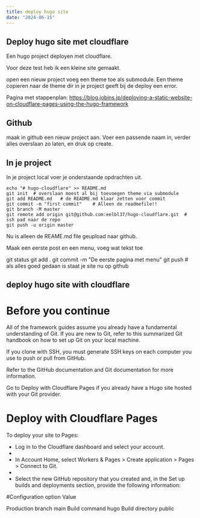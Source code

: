 ```yaml
---
title: deploy hugo site
date: "2024-06-15"
---
```




## Deploy hugo site met cloudflare


Een hugo project deployen met cloudflare.

Voor deze test heb ik een kleine site gemaakt.

open een nieuw project
voeg een theme toe als submodule. Een theme copieren naar de theme dir in je project geeft bij de deploy een error.

Pagina met stappenplan:
https://blog.jobins.jp/deploying-a-static-website-on-cloudflare-pages-using-the-hugo-framework


## Github

maak in github een nieuw project aan.
Voer een passende naam in, verder alles overslaan zo laten, en druk op create.


## In je project

In je project local voer je onderstaande opdrachten uit.


    echo "# hugo-cloudflare" >> README.md
    git init  # overslaan moest al bij toevoegen theme via submodule
    git add README.md   # de README.md klaar zetten voor commit
    git commit -m "first commit"    # Alleen de readmefile!!
    git branch -M master
    git remote add origin git@github.com:eelbl37/hugo-cloudflare.git  # ssh pad naar de repo
    git push -u origin master



Nu is alleen de REAME.md file  geupload naar github.

Maak een eerste post en een menu, voeg wat tekst toe


git status
git add .
git commit -m "De eerste pagina met menu"
git push # als alles goed gedaan is staat je site nu op github




## deploy hugo site with cloudflare


# Before you continue

All of the framework guides assume you already have a fundamental understanding of
Git. If you are new to Git, refer to this summarized Git handbook on how to set
up Git on your local machine.

If you clone with SSH, you must generate SSH keys on each computer
you use to push or pull from GitHub.

Refer to the GitHub documentation  and Git documentation for more information.

Go to Deploy with Cloudflare Pages if you already have a Hugo site
hosted with your Git provider.


# Deploy with Cloudflare Pages

To deploy your site to Pages:

  -  Log in to the Cloudflare dashboard and select your account.
  -  
  -  In Account Home, select Workers & Pages > Create application > Pages > Connect to Git.
  -  
  -  Select the new GitHub repository that you created and, in the Set up 
    builds and deployments section, provide the following information:


#Configuration option    Value

Production branch       main
Build command           hugo
Build directory         public

